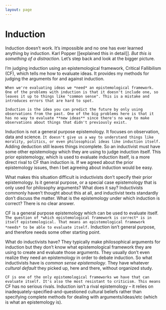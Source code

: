 ```yaml
---
layout: page
---
```


# Induction

Induction doesn’t work. It’s impossible and no one has ever learned anything by induction. Karl Popper [[explained this in detail]]. *But this is something of a distraction.* Let’s step back and look at the bigger picture.

I’m judging induction using an epistemological framework, Critical Fallibilism (CF), which tells me how to evaluate ideas. It provides my methods for judging the arguments for and against induction.

`When we're evaluating ideas we *need* an epistemological framework. One of the problems with induction is that it doesn't include one, so leaves it up to things like "common sense". This is a mistake and introduces errors that are hard to spot.`

`Induction is the idea you can predict the future by only using observations from the past. One of the big problems here is that it has no way to evaluate **new ideas** since there's no way to make observations about things that didn't previously exist.`

Induction is not a general purpose epistemology. It focuses on observation, data and science. `It doesn't give us a way to understand things like morality, politics, or even philosophical ideas like induction itself.` Adding deduction still leaves things incomplete. So an inductivist must have some other epistemology which they are using to judge induction itself. This prior epistemology, which is used to evaluate induction itself, is a more direct rival to CF than induction is. If we agreed about the prior epistemology issues, then I bet agreeing about induction would be easy.

What makes this situation difficult is inductivists don’t specify their prior epistemology. Is it general purpose, or a special case epistemology that is only used for philosophy arguments? What does it say? Inductivists commonly haven’t thought about this at all, and inductivist texts standardly don’t discuss the matter. What is the epistemology under which induction is correct? There is no clear answer.

CF is a general purpose epistemology which can be used to evaluate itself. `The question of *which epistemological framework is correct* is in itself epistemological. That means an epistemological framework *needs* to be able to evaluate itself.` Induction isn’t general purpose, and therefore needs some other starting point. 

What do inductivists have? They typically make philosophical arguments for induction but they don’t know what epistemological framework they are using to create and evaluate those arguments. They usually don’t even realize they need an epistemology in order to debate induction. So what inductivists have is *common sense epistemology*. They have whatever *cultural default* they picked up, here and there, without organized study.

`CF is one of the only epistemological frameworks we have that can evaluate itself. It's also the most resistant to criticism. This means` CF has no serious rivals. Induction isn’t a rival epistemology – it relies on inadequately-specified-and-questioned cultural beliefs rather than specifying complete methods for dealing with arguments/ideas/etc (which is what an epistemology is).

